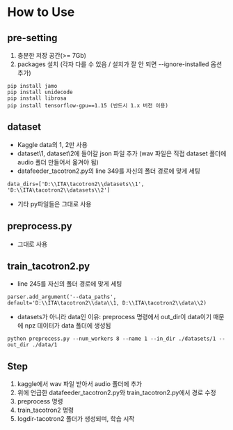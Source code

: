 # How to Use
## pre-setting
1. 충분한 저장 공간(>= 7Gb)
2. packages 설치 (각자 다를 수 있음 / 설치가 잘 안 되면 --ignore-installed 옵션 추가)
```
pip install jamo
pip install unidecode
pip install librosa
pip install tensorflow-gpu==1.15 (반드시 1.x 버전 이용)
```

## dataset
- Kaggle data의 1, 2만 사용
- dataset\1, dataset\2에 들어갈 json 파일 추가 (wav 파일은 직접 dataset 폴더에 audio 폴더 만들어서 옮겨야 됨)
- datafeeder_tacotron2.py의 line 349를 자신의 폴더 경로에 맞게 세팅
```
data_dirs=['D:\\ITA\tacotron2\\datasets\\1', 'D:\\ITA\tacotron2\\datasets\\2']
```

- 기타 py파일들은 그대로 사용

## <text>preprocess.py</text>
- 그대로 사용

## train_tacotron2.py
- line 245를 자신의 폴더 경로에 맞게 세팅

```
parser.add_argument('--data_paths', default='D:\\ITA\tacotron2\\data\\1, D:\\ITA\tacotron2\\data\\2)
```
 
- datasets가 아니라 data인 이유: preprocess 명령에서 out_dir이 data이기 때문에 npz 데이터가 data 폴더에 생성됨
```
python preprocess.py --num_workers 8 --name 1 --in_dir ./datasets/1 --out_dir ./data/1
```

## Step
1. kaggle에서 wav 파일 받아서 audio 폴더에 추가
2. 위에 언급한 datafeeder_tacotron2.py와 train_tacotron2.py에서 경로 수정
3. preprocess 명령
4. train_tacotron2 명령
5. logdir-tacotron2 폴더가 생성되며, 학습 시작